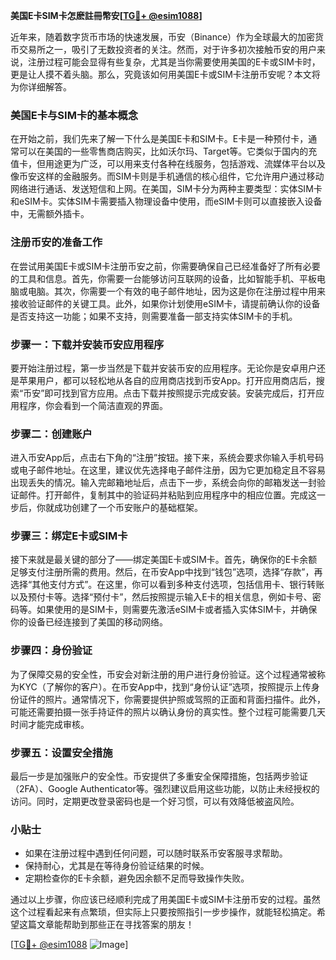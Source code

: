 **美国E卡SIM卡怎麽註冊幣安[[TG💪+ @esim1088](https://t.me/s/esim1088)]**

近年来，随着数字货币市场的快速发展，币安（Binance）作为全球最大的加密货币交易所之一，吸引了无数投资者的关注。然而，对于许多初次接触币安的用户来说，注册过程可能会显得有些复杂，尤其是当你需要使用美国的E卡或SIM卡时，更是让人摸不着头脑。那么，究竟该如何用美国E卡或SIM卡注册币安呢？本文将为你详细解答。

### 美国E卡与SIM卡的基本概念

在开始之前，我们先来了解一下什么是美国E卡和SIM卡。E卡是一种预付卡，通常可以在美国的一些零售商店购买，比如沃尔玛、Target等。它类似于国内的充值卡，但用途更为广泛，可以用来支付各种在线服务，包括游戏、流媒体平台以及像币安这样的金融服务。而SIM卡则是手机通信的核心组件，它允许用户通过移动网络进行通话、发送短信和上网。在美国，SIM卡分为两种主要类型：实体SIM卡和eSIM卡。实体SIM卡需要插入物理设备中使用，而eSIM卡则可以直接嵌入设备中，无需额外插卡。

### 注册币安的准备工作

在尝试用美国E卡或SIM卡注册币安之前，你需要确保自己已经准备好了所有必要的工具和信息。首先，你需要一台能够访问互联网的设备，比如智能手机、平板电脑或电脑。其次，你需要一个有效的电子邮件地址，因为这是你在注册过程中用来接收验证邮件的关键工具。此外，如果你计划使用eSIM卡，请提前确认你的设备是否支持这一功能；如果不支持，则需要准备一部支持实体SIM卡的手机。

### 步骤一：下载并安装币安应用程序

要开始注册过程，第一步当然是下载并安装币安的应用程序。无论你是安卓用户还是苹果用户，都可以轻松地从各自的应用商店找到币安App。打开应用商店后，搜索“币安”即可找到官方应用。点击下载并按照提示完成安装。安装完成后，打开应用程序，你会看到一个简洁直观的界面。

### 步骤二：创建账户

进入币安App后，点击右下角的“注册”按钮。接下来，系统会要求你输入手机号码或电子邮件地址。在这里，建议优先选择电子邮件注册，因为它更加稳定且不容易出现丢失的情况。输入完邮箱地址后，点击下一步，系统会向你的邮箱发送一封验证邮件。打开邮件，复制其中的验证码并粘贴到应用程序中的相应位置。完成这一步后，你就成功创建了一个币安账户的基础框架。

### 步骤三：绑定E卡或SIM卡

接下来就是最关键的部分了——绑定美国E卡或SIM卡。首先，确保你的E卡余额足够支付注册所需的费用。然后，在币安App中找到“钱包”选项，选择“存款”，再选择“其他支付方式”。在这里，你可以看到多种支付选项，包括信用卡、银行转账以及预付卡等。选择“预付卡”，然后按照提示输入E卡的相关信息，例如卡号、密码等。如果使用的是SIM卡，则需要先激活eSIM卡或者插入实体SIM卡，并确保你的设备已经连接到了美国的移动网络。

### 步骤四：身份验证

为了保障交易的安全性，币安会对新注册的用户进行身份验证。这个过程通常被称为KYC（了解你的客户）。在币安App中，找到“身份认证”选项，按照提示上传身份证件的照片。通常情况下，你需要提供护照或驾照的正面和背面扫描件。此外，可能还需要拍摄一张手持证件的照片以确认身份的真实性。整个过程可能需要几天时间才能完成审核。

### 步骤五：设置安全措施

最后一步是加强账户的安全性。币安提供了多重安全保障措施，包括两步验证（2FA）、Google Authenticator等。强烈建议启用这些功能，以防止未经授权的访问。同时，定期更改登录密码也是一个好习惯，可以有效降低被盗风险。

### 小贴士

- 如果在注册过程中遇到任何问题，可以随时联系币安客服寻求帮助。
- 保持耐心，尤其是在等待身份验证结果的时候。
- 定期检查你的E卡余额，避免因余额不足而导致操作失败。

通过以上步骤，你应该已经顺利完成了用美国E卡或SIM卡注册币安的过程。虽然这个过程看起来有点繁琐，但实际上只要按照指引一步步操作，就能轻松搞定。希望这篇文章能帮助到那些正在寻找答案的朋友！

[[TG💪+ @esim1088](https://t.me/s/esim1088) ![Image](https://i.postimg.cc/4NQfJmqS/Snipaste-2025-05-13-00-14-12.png)]